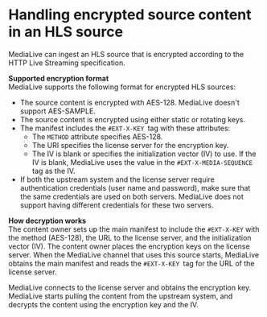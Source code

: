 # Handling encrypted source content in an HLS source<a name="planning-hls-input-encrypted"></a>

MediaLive can ingest an HLS source that is encrypted according to the HTTP Live Streaming specification\.

**Supported encryption format**  
MediaLive supports the following format for encrypted HLS sources: 
+ The source content is encrypted with AES\-128\. MediaLive doesn't support AES\-SAMPLE\. 
+ The source content is encrypted using either static or rotating keys\.
+ The manifest includes the `#EXT-X-KEY `tag with these attributes:
  + The `METHOD` attribute specifies AES\-128\.
  + The URI specifies the license server for the encryption key\.
  + The IV is blank or specifies the initialization vector \(IV\) to use\. If the IV is blank, MediaLive uses the value in the `#EXT-X-MEDIA-SEQUENCE` tag as the IV\.
+ If both the upstream system and the license server require authentication credentials \(user name and password\), make sure that the same credentials are used on both servers\. MediaLive does not support having different credentials for these two servers\.

**How decryption works**  
The content owner sets up the main manifest to include the `#EXT-X-KEY` with the method \(AES\-128\), the URL to the license server, and the initialization vector \(IV\)\. The content owner places the encryption keys on the license server\. When the MediaLive channel that uses this source starts, MediaLive obtains the main manifest and reads the `#EXT-X-KEY `tag for the URL of the license server\. 

MediaLive connects to the license server and obtains the encryption key\. MediaLive starts pulling the content from the upstream system, and decrypts the content using the encryption key and the IV\. 